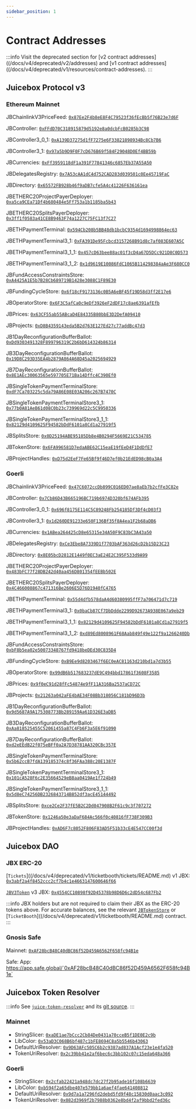 ```yaml
---
sidebar_position: 1
---
```


# Contract Addresses

:::info
Visit the deprecated section for [v2 contract addresses]((/docs/v4/deprecated/v2/addresses) and [v1 contract addresses]((/docs/v4/deprecated/v1/resources/contract-addresses).
:::

## Juicebox Protocol v3

### Ethereum Mainnet

JBChainlinkV3PriceFeed: [`0x87Ee2F4b8eE8F4C79523f36fEcBb5f76B23e7d6F`](https://etherscan.io/address/0x87Ee2F4b8eE8F4C79523f36fEcBb5f76B23e7d6F)

JBController: [`0xFFdD70C318915879d5192e8a0dcbFcB0285b3C98`](https://etherscan.io/address/0xFFdD70C318915879d5192e8a0dcbFcB0285b3C98)

JBController3_0_1: [`0xA139D37275d1fF7275e6F33821898934Bc8Cb7B6`](https://etherscan.io/address/0xA139D37275d1fF7275e6F33821898934Bc8Cb7B6)

JBController3_1: [`0x97a5b9D9F0F7cD676B69f584F29048D0Ef4BB59b`](https://etherscan.io/address/0x97a5b9D9F0F7cD676B69f584F29048D0Ef4BB59b)

JBCurrencies: [`0xFf3959118dF1a391F77841346c6857Eb37A55A50`](https://etherscan.io/address/0xFf3959118dF1a391F77841346c6857Eb37A55A50)

JBDelegatesRegistry: [`0x7A53cAA1dC4d752CAD283d039501c0Ee45719FaC`](https://etherscan.io/address/0x7A53cAA1dC4d752CAD283d039501c0Ee45719FaC)

JBDirectory: [`0x65572FB928b46f9aDB7cfe5A4c41226F636161ea`](https://etherscan.io/address/0x65572FB928b46f9aDB7cfe5A4c41226F636161ea)

JBETHERC20ProjectPayerDeployer: [`0xa5ca9CEa71Df4b680484e5Ff753a1b1185ba5b43`](https://etherscan.io/address/0xa5ca9CEa71Df4b680484e5Ff753a1b1185ba5b43)

JBETHERC20SplitsPayerDeployer: [`0x3ff1f0583a41CE8B9463F74a1227C75FC13f7C27`](https://etherscan.io/address/0x3ff1f0583a41CE8B9463F74a1227C75FC13f7C27)

JBETHPaymentTerminal: [`0x594Cb208b5BB48db1bcbC9354d1694998864ec63`](https://etherscan.io/address/0x594Cb208b5BB48db1bcbC9354d1694998864ec63)

JBETHPaymentTerminal3_1: [`0xFA391De95Fcbcd3157268B91d8c7af083E607A5C`](https://etherscan.io/address/0xFA391De95Fcbcd3157268B91d8c7af083E607A5C)

JBETHPaymentTerminal3_1_1: [`0x457cD63bee88ac01f3cD4a67D5DCc921D8C0D573`](https://etherscan.io/address/0x457cD63bee88ac01f3cD4a67D5DCc921D8C0D573)

JBETHPaymentTerminal3_1_2: [`0x1d9619E10086FdC1065B114298384aAe3F680CC0`](https://etherscan.io/address/0x1d9619E10086FdC1065B114298384aAe3F680CC0)

JBFundAccessConstraintsStore: [`0xA4425A1E5b7B28Cb689719B1428e3088C1F89E30`](https://etherscan.io/address/0xA4425A1E5b7B28Cb689719B1428e3088C1F89E30)

JBFundingCycleStore: [`0x6f18cF9173136c0B5A6eBF45f19D58d3ff2E17e6`](https://etherscan.io/address/0x6f18cF9173136c0B5A6eBF45f19D58d3ff2E17e6)

JBOperatorStore: [`0x6F3C5afCa0c9eDf3926eF2dDF17c8ae6391afEfb`](https://etherscan.io/address/0x6F3C5afCa0c9eDf3926eF2dDF17c8ae6391afEfb)

JBPrices: [`0x63CF55ab55ABcaD4E84335B80bbE3D2DefA09410`](https://etherscan.io/address/0x63CF55ab55ABcaD4E84335B80bbE3D2DefA09410)

JBProjects: [`0xD8B4359143eda5B2d763E127Ed27c77addBc47d3`](https://etherscan.io/address/0xD8B4359143eda5B2d763E127Ed27c77addBc47d3)

JB1DayReconfigurationBufferBallot: [`0xDd9303491328F899796319C2b6bD614324b86314`](https://etherscan.io/address/0xDd9303491328F899796319C2b6bD614324b86314)

JB3DayReconfigurationBufferBallot: [`0x19D8C293D35EA4b2879A864A68D45a2025694929`](https://etherscan.io/address/0x19D8C293D35EA4b2879A864A68D45a2025694929)

JB7DayReconfigurationBufferBallot: [`0x8E1AEc30063565e597705E71Ba14Dffc4C390Ef0`](https://etherscan.io/address/0x8E1AEc30063565e597705E71Ba14Dffc4C390Ef0)

JBSingleTokenPaymentTerminalStore: [`0xdF7Ca703225c5da79A86E08E03A206c267B7470C`](https://etherscan.io/address/0xdF7Ca703225c5da79A86E08E03A206c267B7470C)

JBSingleTokenPaymentTerminalStore3_1: [`0x77b0A81AeB61d08C0b23c739969d22c5C9950336`](https://etherscan.io/address/0x77b0A81AeB61d08C0b23c739969d22c5C9950336)

JBSingleTokenPaymentTerminalStore3_1_1: [`0x82129d4109625F94582bDdF6101a8Cd1a27919f5`](https://etherscan.io/address/0x82129d4109625F94582bDdF6101a8Cd1a27919f5)

JBSplitsStore: [`0x0D25194ABE95185Db8e4B0294F5669E21C534785`](https://etherscan.io/address/0x0D25194ABE95185Db8e4B0294F5669E21C534785)

JBTokenStore: [`0x6FA996581D7edaABE62C15eaE19fEeD4F1DdDfE7`](https://etherscan.io/address/0x6FA996581D7edaABE62C15eaE19fEeD4F1DdDfE7)

JBProjectHandles: [`0xD75d2EeF7Fe65Bf9f46D7ef0b21EdED98cB0a3A4`](https://etherscan.io/address/0xD75d2EeF7Fe65Bf9f46D7ef0b21EdED98cB0a3A4)

### Goerli

JBChainlinkV3PriceFeed: [`0x47C6072ccDb899C016ED07ae8aEb7b2cfFe3C82e`](https://goerli.etherscan.io/address/0x47C6072ccDb899C016ED07ae8aEb7b2cfFe3C82e)

JBController: [`0x7Cb86D43B665196BC719b6974D320bf674AFb395`](https://goerli.etherscan.io/address/0x7Cb86D43B665196BC719b6974D320bf674AFb395)

JBController3_0_1: [`0x696f8175E114C5C89248Fb254185Df3Df4cD03f3`](https://goerli.etherscan.io/address/0x696f8175E114C5C89248Fb254185Df3Df4cD03f3)

JBController3_1: [`0x1d260DE91233e650F136Bf35f8A4ea1F2b68aDB6`](https://goerli.etherscan.io/address/0x1d260DE91233e650F136Bf35f8A4ea1F2b68aDB6)

JBCurrencies: [`0x1ABea264425cD8e65315e34A50F9C83bC3A43a50`](https://goerli.etherscan.io/address/0x1ABea264425cD8e65315e34A50F9C83bC3A43a50)

JBDelegatesRegistry: [`0xCe3Ebe8A7339D1f7703bAF363d26cD2b15D23C23`](https://goerli.etherscan.io/address/0xCe3Ebe8A7339D1f7703bAF363d26cD2b15D23C23)

JBDirectory: [`0x8E05bcD2812E1449f0EC3aE24E2C395F533d9A99`](https://goerli.etherscan.io/address/0x8E05bcD2812E1449f0EC3aE24E2C395F533d9A99)

JBETHERC20ProjectPayerDeployer: [`0x483bFC77f28DB242d40aa456D801354fEEBb502E`](https://goerli.etherscan.io/address/0x483bFC77f28DB242d40aa456D801354fEEBb502E)

JBETHERC20SplitsPayerDeployer: [`0x4C466008867c471316Be2606E5D76D1940fC4765`](https://goerli.etherscan.io/address/0x4C466008867c471316Be2606E5D76D1940fC4765)

JBETHPaymentTerminal: [`0x55d4dfb578daA4d60380995ffF7a706471d7c719`](https://goerli.etherscan.io/address/0x55d4dfb578daA4d60380995ffF7a706471d7c719)

JBETHPaymentTerminal3_1: [`0x0baCb87Cf7DbDdde2299D92673A938E067a9eb29`](https://goerli.etherscan.io/address/0x0baCb87Cf7DbDdde2299D92673A938E067a9eb29)

JBETHPaymentTerminal3_1_1: [`0x82129d4109625F94582bDdF6101a8Cd1a27919f5`](https://goerli.etherscan.io/address/0x82129d4109625F94582bDdF6101a8Cd1a27919f5)

JBETHPaymentTerminal3_1_2: [`0xd89Ed8008961F68Aab849f49e122f9a1266240Db`](https://goerli.etherscan.io/address/0xd89Ed8008961F68Aab849f49e122f9a1266240Db)

JBFundAccessConstraintsStore: [`0xbF8b5ea02e50073348767fd9418beDEd30C835D4`](https://goerli.etherscan.io/address/0xbF8b5ea02e50073348767fd9418beDEd30C835D4)

JBFundingCycleStore: [`0xB9Ee9d8203467f6EC0eAC81163d210bd1a7d3b55`](https://goerli.etherscan.io/address/0xB9Ee9d8203467f6EC0eAC81163d210bd1a7d3b55)

JBOperatorStore: [`0x99dB6b517683237dE9C494bbd17861f3608F3585`](https://goerli.etherscan.io/address/0x99dB6b517683237dE9C494bbd17861f3608F3585)

JBPrices: [`0x9f0eC91d28fFc54874e9fF11A316Ba2537aCD72C`](https://goerli.etherscan.io/address/0x9f0eC91d28fFc54874e9fF11A316Ba2537aCD72C)

JBProjects: [`0x21263a042aFE4bAE34F08Bb318056C181bD96D3b`](https://goerli.etherscan.io/address/0x21263a042aFE4bAE34F08Bb318056C181bD96D3b)

JB1DayReconfigurationBufferBallot: [`0x9d5687A9A175308773Bb289159Aa61D326E3aDB5`](https://goerli.etherscan.io/address/0x9d5687A9A175308773Bb289159Aa61D326E3aDB5)

JB3DayReconfigurationBufferBallot: [`0xAa818525455C52061455a87C4Fb6F3a5E6f91090`](https://goerli.etherscan.io/address/0xAa818525455C52061455a87C4Fb6F3a5E6f91090)

JB7DayReconfigurationBufferBallot: [`0xd2eEEdB22f075eBFf0a2A7D38781AA320CBc357E`](https://goerli.etherscan.io/address/0xd2eEEdB22f075eBFf0a2A7D38781AA320CBc357E)

JBSingleTokenPaymentTerminalStore: [`0x5b62ccB7fdA139185374c8f36FAa388c20E1387F`](https://goerli.etherscan.io/address/0x5b62ccB7fdA139185374c8f36FAa388c20E1387F)

JBSingleTokenPaymentTerminalStore3_1: [`0x101cA528F6c2E35664529eB8aa0419Ae1f724b49`](https://goerli.etherscan.io/address/0x101cA528F6c2E35664529eB8aa0419Ae1f724b49)

JBSingleTokenPaymentTerminalStore3_1_1: [`0x5d8eC74256DB2326843714B852df3acE45144492`](https://goerli.etherscan.io/address/0x5d8eC74256DB2326843714B852df3acE45144492)

JBSplitsStore: [`0xce2Ce2F37fE5B2C2Dd047908B2F61c9c3f707272`](https://goerli.etherscan.io/address/0xce2Ce2F37fE5B2C2Dd047908B2F61c9c3f707272)

JBTokenStore: [`0x1246a50e3aDaF684Ac566f0c40816fF738F309B3`](https://goerli.etherscan.io/address/0x1246a50e3aDaF684Ac566f0c40816fF738F309B3)

JBProjectHandles: [`0xAD6F7c8052F806F83AD5F51b33cE4E547CC00f3d`](https://goerli.etherscan.io/address/0xad6f7c8052f806f83ad5f51b33ce4e547cc00f3d)

## Juicebox DAO

### JBX ERC-20

[`Tickets`]((/docs/v4/deprecated/v1/ticketbooth/tickets/README.md) v1 JBX: [`0x3abf2a4f8452ccc2cf7b4c1e4663147600646f66`](https://etherscan.io/token/0x3abf2a4f8452ccc2cf7b4c1e4663147600646f66)

[`JBV3Token`](/docs/v4/deprecated/v3/extensions/juice-v3-migration/jbv3token.md) v3 JBX: [`0x4554CC10898f92D45378b98D6D6c2dD54c687Fb2`](https://etherscan.io/address/0x4554CC10898f92D45378b98D6D6c2dD54c687Fb2)

:::info
JBX holders but are not required to claim their JBX as the ERC-20 tokens above. For accurate balances, see the relevant [`JBTokenStore`](/docs/v4/deprecated/v3/api/contracts/jbtokenstore/README.md) or [`TicketBooth`]((/docs/v4/deprecated/v1/ticketbooth/README.md) contract.
:::

### Gnosis Safe

Mainnet: [`0xAF28bcB48C40dBC86f52D459A6562F658fc94B1e`](https://etherscan.io/address/0xaf28bcb48c40dbc86f52d459a6562f658fc94b1e)

Safe: App: https://app.safe.global/`0xAF28bcB48C40dBC86f52D459A6562F658fc94B1e`

## Juicebox Token Resolver

:::info
See [`juice-token-resolver`](/docs/v4/deprecated/v3/extensions/juice-token-resolver/README.md) and its [git source](https://github.com/jbx-protocol/juice-token-resolver.git).
:::

### Mainnet

- StringSlicer: [`0xaDE1ae7bCcc2Cb84De0431a70cceB5f1DE0E2c9b`](https://etherscan.io/address/0xade1ae7bccc2cb84de0431a70cceb5f1de0e2c9b)
- LibColor: [`0x53aD3C068B6bf487c1bFE8694C8a5b5546b43063`](https://etherscan.io/address/0x53ad3c068b6bf487c1bfe8694c8a5b5546b43063)
- DefaultUriResolver: [`0x9D63AFc505C6b2c9387ad837A1Acf23e1e4fa520`](https://etherscan.io/address/0x9D63AFc505C6b2c9387ad837A1Acf23e1e4fa520)
- TokenUriResolver: [`0x2c39bb41e2af6bec6c3bb102c07c15eda648a366`](https://etherscan.io/address/0x2c39bb41e2af6bec6c3bb102c07c15eda648a366)

### Goerli

- StringSlicer: [`0x2cfab22421a948dc7dc27f2b95ade16f108b6639`](https://goerli.etherscan.io/address/0x2cfab22421a948dc7dc27f2b95ade16f108b6639)
- LibColor: [`0xb594f2a65dbe407e579bb1a6aef4fae641408812`](https://goerli.etherscan.io/address/0xb594f2a65dbe407e579bb1a6aef4fae641408812)
- DefaultUriResolver: [`0x9d7a1a7296fd2debd5fd9f48c15830d0aac3c092`](https://goerli.etherscan.io/address/0x9d7a1a7296fd2debd5fd9f48c15830d0aac3c092)
- TokenUriResolver: [`0x082d3969f2b7988b0362e8bd4f2af9bbd2fed36c`](https://goerli.etherscan.io/address/0x082d3969f2b7988b0362e8bd4f2af9bbd2fed36c)
